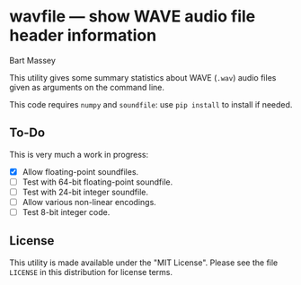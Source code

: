 # wavfile — show WAVE audio file header information
Bart Massey

This utility gives some summary statistics about WAVE
(`.wav`) audio files given as arguments on the command line.

This code requires `numpy` and `soundfile`: use `pip install`
to install if needed.

## To-Do

This is very much a work in progress:

* [x] Allow floating-point soundfiles.
* [ ] Test with 64-bit floating-point soundfile.
* [ ] Test with 24-bit integer soundfile.
* [ ] Allow various non-linear encodings.
* [ ] Test 8-bit integer code.

## License

This utility is made available under the "MIT License". Please see
the file `LICENSE` in this distribution for license terms.
